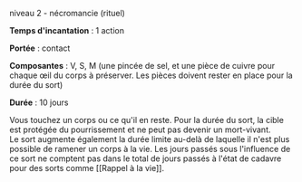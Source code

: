 niveau 2 - nécromancie (rituel)

**Temps d'incantation** : 1 action

**Portée** : contact

**Composantes** : V, S, M (une pincée de sel, et une pièce de cuivre pour chaque œil du corps à préserver. Les pièces doivent rester en place pour la durée du sort)

**Durée** : 10 jours

Vous touchez un corps ou ce qu'il en reste. Pour la durée du sort, la cible est protégée du pourrissement et ne peut pas devenir un mort-vivant.  
Le sort augmente également la durée limite au-delà de laquelle il n'est plus possible de ramener un corps à la vie. Les jours passés sous l'influence de ce sort ne comptent pas dans le total de jours passés à l'état de cadavre pour des sorts comme [[Rappel à la vie]].